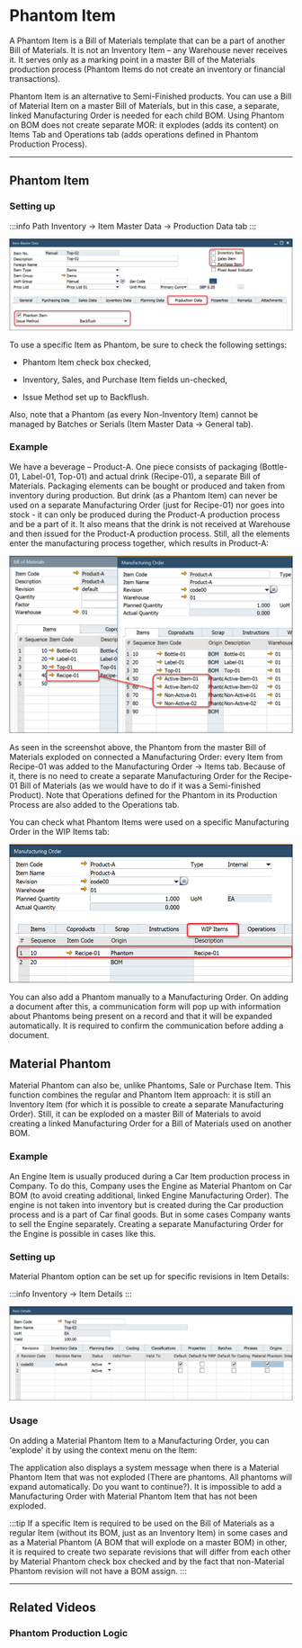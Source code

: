 # Phantom Item

A Phantom Item is a Bill of Materials template that can be a part of another Bill of Materials. It is not an Inventory Item – any Warehouse never receives it. It serves only as a marking point in a master Bill of the Materials production process (Phantom Items do not create an inventory or financial transactions).

Phantom Item is an alternative to Semi-Finished products. You can use a Bill of Material Item on a master Bill of Materials, but in this case, a separate, linked Manufacturing Order is needed for each child BOM. Using Phantom on BOM does not create separate MOR: it explodes (adds its content) on Items Tab and Operations tab (adds operations defined in Phantom Production Process).

---

## Phantom Item

### Setting up

:::info Path
Inventory → Item Master Data → Production Data tab
:::

![General](./media/phantom-item-general.png)

To use a specific Item as Phantom, be sure to check the following settings:

- Phantom Item check box checked,

- Inventory, Sales, and Purchase Item fields un-checked,

- Issue Method set up to Backflush.

Also, note that a Phantom (as every Non-Inventory Item) cannot be managed by Batches or Serials (Item Master Data → General tab).

### Example

We have a beverage – Product-A. One piece consists of packaging (Bottle-01, Label-01, Top-01) and actual drink (Recipe-01), a separate Bill of Materials. Packaging elements can be bought or produced and taken from inventory during production. But drink (as a Phantom Item) can never be used on a separate Manufacturing Order (just for Recipe-01) nor goes into stock - it can only be produced during the Product-A production process and be a part of it. It also means that the drink is not received at Warehouse and then issued for the Product-A production process. Still, all the elements enter the manufacturing process together, which results in Product-A:

![Manufacturing Order](./media/phantom-item-manufacturing-order.png)

As seen in the screenshot above, the Phantom from the master Bill of Materials exploded on connected a Manufacturing Order: every Item from Recipe-01 was added to the Manufacturing Order → Items tab. Because of it, there is no need to create a separate Manufacturing Order for the Recipe-01 Bill of Materials (as we would have to do if it was a Semi-finished Product). Note that Operations defined for the Phantom in its Production Process are also added to the Operations tab.

You can check what Phantom Items were used on a specific Manufacturing Order in the WIP Items tab:

![WIP Item](./media/phantom-item-WIP-tab.png)

You can also add a Phantom manually to a Manufacturing Order. On adding a document after this, a communication form will pop up with information about Phantoms being present on a record and that it will be expanded automatically. It is required to confirm the communication before adding a document.

## Material Phantom

Material Phantom can also be, unlike Phantoms, Sale or Purchase Item. This function combines the regular and Phantom Item approach: it is still an Inventory Item (for which it is possible to create a separate Manufacturing Order). Still, it can be exploded on a master Bill of Materials to avoid creating a linked Manufacturing Order for a Bill of Materials used on another BOM.

### Example

An Engine Item is usually produced during a Car Item production process in Company. To do this, Company uses the Engine as Material Phantom on Car BOM (to avoid creating additional, linked Engine Manufacturing Order). The engine is not taken into inventory but is created during the Car production process and is a part of Car final goods. But in some cases Company wants to sell the Engine separately. Creating a separate Manufacturing Order for the Engine is possible in cases like this.

### Setting up

Material Phantom option can be set up for specific revisions in Item Details:

:::info
Inventory → Item Details
:::

![Material Phantom](./media/material-phantom.png)

### Usage

On adding a Material Phantom Item to a Manufacturing Order, you can 'explode' it by using the context menu on the Item:

The application also displays a system message when there is a Material Phantom Item that was not exploded (There are phantoms. All phantoms will expand automatically. Do you want to continue?). It is impossible to add a Manufacturing Order with Material Phantom Item that has not been exploded.

:::tip
If a specific Item is required to be used on the Bill of Materials as a regular Item (without its BOM, just as an Inventory Item) in some cases and as a Material Phantom (A BOM that will explode on a master BOM) in other, it is required to create two separate revisions that will differ from each other by Material Phantom check box checked and by the fact that non-Material Phantom revision will not have a BOM assign.
:::

---

## Related Videos

### Phantom Production Logic

